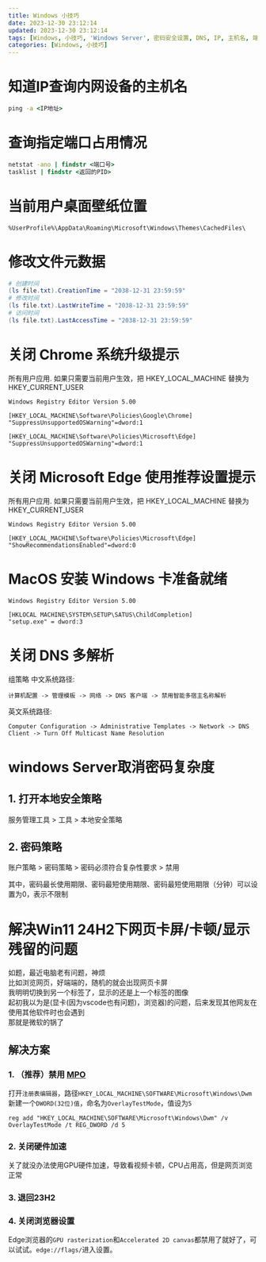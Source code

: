 ```yaml
---
title: Windows 小技巧
date: 2023-12-30 23:12:14
updated: 2023-12-30 23:12:14
tags: [Windows, 小技巧, 'Windows Server', 密码安全设置, DNS, IP, 主机名, 端口, 桌面壁纸, 文件元数据, Chrome, Edge]
categories: [Windows, 小技巧]
---
```


# 知道IP查询内网设备的主机名
```cmd
ping -a <IP地址>
```

# 查询指定端口占用情况
```cmd
netstat -ano | findstr <端口号>
tasklist | findstr <返回的PID>
```

# 当前用户桌面壁纸位置
```
%UserProfile%\AppData\Roaming\Microsoft\Windows\Themes\CachedFiles\
```

# 修改文件元数据
```powershell
# 创建时间
(ls file.txt).CreationTime = "2038-12-31 23:59:59"
# 修改时间
(ls file.txt).LastWriteTime = "2038-12-31 23:59:59"
# 访问时间
(ls file.txt).LastAccessTime = "2038-12-31 23:59:59"
```

# 关闭 Chrome 系统升级提示
所有用户应用. 如果只需要当前用户生效，把 HKEY_LOCAL_MACHINE 替换为 HKEY_CURRENT_USER
```regedit
Windows Registry Editor Version 5.00 

[HKEY_LOCAL_MACHINE\Software\Policies\Google\Chrome] 
"SuppressUnsupportedOSWarning"=dword:1

[HKEY_LOCAL_MACHINE\Software\Policies\Microsoft\Edge] 
"SuppressUnsupportedOSWarning"=dword:1
```

# 关闭 Microsoft Edge 使用推荐设置提示
所有用户应用. 如果只需要当前用户生效，把 HKEY_LOCAL_MACHINE 替换为 HKEY_CURRENT_USER
```regedit
Windows Registry Editor Version 5.00 

[HKEY_LOCAL_MACHINE\Software\Policies\Microsoft\Edge] 
"ShowRecommendationsEnabled"=dword:0
```

# MacOS 安装 Windows 卡准备就绪
```regedit
Windows Registry Editor Version 5.00

[HKLOCAL MACHINE\SYSTEM\SETUP\SATUS\ChildCompletion]
"setup.exe" = dword:3
```

# 关闭 DNS 多解析
组策略
中文系统路径:
```
计算机配置 -> 管理模板 -> 网络 -> DNS 客户端 -> 禁用智能多宿主名称解析
```
英文系统路径:
```
Computer Configuration -> Administrative Templates -> Network -> DNS Client -> Turn Off Multicast Name Resolution
```

# windows Server取消密码复杂度
## 1. 打开本地安全策略
服务管理工具 > 工具 > 本地安全策略

## 2. 密码策略
账户策略 > 密码策略 > 密码必须符合复杂性要求 > 禁用

其中，密码最长使用期限、密码最短使用期限、密码最短使用期限（分钟）可以设置为0，表示不限制

# 解决Win11 24H2下网页卡屏/卡顿/显示残留的问题
如题，最近电脑老有问题，神烦  
比如浏览网页，好端端的，随机的就会出现网页卡屏  
我明明切换到另一个标签了，显示的还是上一个标签的图像  
起初我以为是(显卡(因为vscode也有问题)，浏览器)的问题，后来发现其他网友在使用其他软件时也会遇到  
那就是微软的锅了
## 解决方案
### 1. （推荐）禁用 [MPO](https://learn.microsoft.com/zh-cn/windows-hardware/drivers/display/multiplane-overlay-support)
打开`注册表编辑器`，路径`HKEY_LOCAL_MACHINE\SOFTWARE\Microsoft\Windows\Dwm`
新建一个`DWORD(32位)值`，命名为`OverlayTestMode`，值设为`5`
```
reg add "HKEY_LOCAL_MACHINE\SOFTWARE\Microsoft\Windows\Dwm" /v OverlayTestMode /t REG_DWORD /d 5  
```
### 2. 关闭硬件加速
关了就没办法使用GPU硬件加速，导致看视频卡顿，CPU占用高，但是网页浏览正常
### 3. 退回23H2
### 4. 关闭浏览器设置
Edge浏览器的`GPU rasterization`和`Accelerated 2D canvas`都禁用了就好了，可以试试。`edge://flags/`进入设置。
